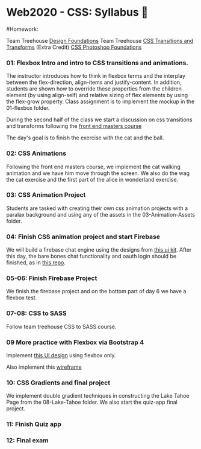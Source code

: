 # Web2020 - CSS:  Syllabus  :tada:

#Homework:

Team Treehouse [Design Foundations](https://teamtreehouse.com/library/design-foundations)
Team Treehouse [CSS Transitions and Transforms](https://teamtreehouse.com/library/css-transitions-and-transforms)
(Extra Credit) [CSS Photoshop Foundations](https://teamtreehouse.com/library/photoshop-foundations)


### 01: Flexbox Intro and intro to CSS transitions and animations.
The instructor introduces how to think in flexbox terms and the interplay between the flex-direction, align-items and justify-content. In addition, students are shown how to override these properties from the children element (by using align-self) and relative sizing of flex elements by using the flex-grow property. Class assignment is to implement the mockup in the 01-flexbox folder.

During the second half of the class we start a discussion on css transitions and transforms following the [front end masters course](https://frontendmasters.com/courses/motion-design-css/#v=kg4ru7ne8g&p=0.5565)

The day's goal is to finish the exercise with the cat and the ball.

### 02: CSS Animations
Following the front end masters course, we implement the cat walking animation and we have him move through the screen. We also do the wag the cat exercise and the first part of the alice in wonderland exercise.

### 03: CSS Animation Project
Students are tasked with creating their own css animation projects with a paralax background and using any of the assets in the 03-Animation-Assets folder.

### 04: Finish CSS animation project and start Firebase
We will build a firebase chat engine using the designs from [this ui kit](https://www.invisionapp.com/chat#!). After this day, the bare bones chat functionality and oauth login should be finished, as in [this repo](https://github.com/FVITech/firechat).


### 05-06: Finish Firebase Project
We finish the firebase project and on the bottom part of day 6 we have a flexbox test.


### 07-08: CSS to SASS
Follow team treehouse CSS to SASS course.

### 09 More practice with Flexbox via Bootstrap 4
Implement [this UI design](07_BootStrap4/Pencil_and_Co/design.png) using flexbox only.

Also implement this [wireframe](07_BootStrap4\FullStack_Conference\img)

### 10: CSS Gradients and final project
We implement double gradient techniques in constructing the Lake Tahoe Page from the 08-Lake-Tahoe folder. We also start the quiz-app final project.

### 11: Finish Quiz app

### 12: Final exam

